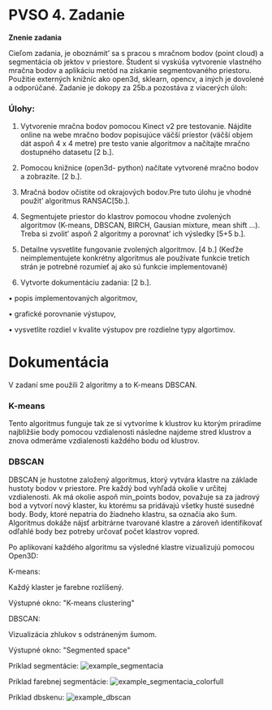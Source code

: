 # PVSO 4. Zadanie

**Znenie zadania**

Cieľom zadania, je oboznámit’ sa s pracou s mračnom bodov (point cloud) a segmentácia ob
jektov v priestore. Študent si vyskúša vytvorenie vlastného mračna bodov a aplikáciu metód na
 získanie segmentovaného priestoru. Použitie externých knižníc ako open3d, sklearn, opencv,
 a iných je dovolené a odporúčané.
 Zadanie je dokopy za 25b.a pozostáva z viacerých úloh:

 ### Úlohy:
 1. Vytvorenie mračna bodov pomocou Kinect v2 pre testovanie. Nájdite online na webe
 mračno bodov popisujúce väčší priestor (väčší objem dát aspoň 4 x 4 metre) pre testo
vanie algoritmov a načítajte mračno dostupného datasetu [2 b.].

2. Pomocou knižnice (open3d- python) načítate vytvorené mračno bodov a zobrazíte. [2
 b.].

3. Mračná bodov očistite od okrajových bodov.Pre tuto úlohu je vhodné použit’ algoritmus
 RANSAC[5b.].

4. Segmentujete priestor do klastrov pomocou vhodne zvolených algoritmov (K-means,
 DBSCAN, BIRCH, Gausian mixture, mean shift ...). Treba si zvolit’ aspoň 2 algoritmy a
 porovnat’ ich výsledky [5+5 b.].

5. Detailne vysvetlite fungovanie zvolených algoritmov. [4 b.] (Keďže neimplementujete
 konkrétny algoritmus ale používate funkcie tretích strán je potrebné rozumieť aj ako sú
 funkcie implementované)

6. Vytvorte dokumentáciu zadania: [2 b.].

 • popis implementovaných algoritmov,

 • grafické porovnanie výstupov,

 • vysvetlite rozdiel v kvalite výstupov pre rozdielne typy algortimov.

# Dokumentácia 

V zadaní sme použili 2 algoritmy a to K-means DBSCAN.

### K-means

Tento algoritmus funguje tak ze si vytvoríme k klustrov ku ktorým priradíme najbližšie 
body pomocou vzdialenosti následne najdeme stred klustrov a znova odmeráme vzdialenosti 
každého bodu od klustrov.

### DBSCAN

DBSCAN je hustotne založený algoritmus, ktorý vytvára klastre na základe hustoty bodov 
v priestore. Pre každý bod vyhľadá okolie v určitej vzdialenosti. Ak má okolie aspoň 
min_points bodov, považuje sa za jadrový bod a vytvorí nový klaster, ku ktorému sa 
pridávajú všetky husté susedné body. Body, ktoré nepatria do žiadneho klastru, 
sa označia ako šum. Algoritmus dokáže nájsť arbitrárne tvarované klastre a zároveň 
identifikovať odľahlé body bez potreby určovať počet klastrov vopred.

Po aplikovaní každého algoritmu sa výsledné klastre vizualizujú pomocou Open3D:

K-means:

Každý klaster je farebne rozlíšený.

Výstupné okno: "K-means clustering"

DBSCAN:

Vizualizácia zhlukov s odstráneným šumom.

Výstupné okno: "Segmented space"

Príklad segmentácie:
![example_segmentacia](https://github.com/user-attachments/assets/42423e0d-2088-4600-bee4-3eb498f259ce)


Príklad farebnej segmentácie:
![example_segmentacia_colorfull](https://github.com/user-attachments/assets/7705ab03-2639-437f-a772-0c80d466cb7e)



Príklad dbskenu:
![example_dbscan](https://github.com/user-attachments/assets/d81298e9-bf83-4ca4-8210-2e87f6a6bc2d)




